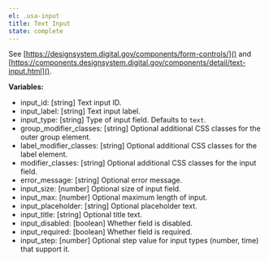 ```yaml
---
el: .usa-input
title: Text Input
state: complete
---
```

See [https://designsystem.digital.gov/components/form-controls/]() and
[https://components.designsystem.digital.gov/components/detail/text-input.html]().

__Variables:__
* input_id: [string] Text input ID.
* input_label: [string] Text input label.
* input_type: [string] Type of input field. Defaults to `text`.
* group_modifier_classes: [string] Optional additional CSS classes for the outer group element.
* label_modifier_classes: [string] Optional additional CSS classes for the label element.
* modifier_classes: [string] Optional additional CSS classes for the input field.
* error_message: [string] Optional error message.
* input_size: [number] Optional size of input field.
* input_max: [number] Optional maximum length of input.
* input_placeholder: [string] Optional placeholder text.
* input_title: [string] Optional title text.
* input_disabled: [boolean] Whether field is disabled.
* input_required: [boolean] Whether field is required.
* input_step: [number] Optional step value for input types (number, time) that support it.

